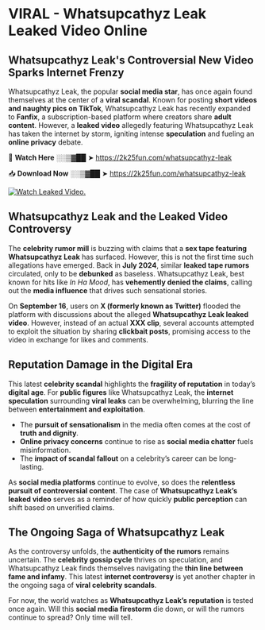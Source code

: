 # VIRAL - Whatsupcathyz Leak Leaked Video Online

## **Whatsupcathyz Leak's Controversial New Video Sparks Internet Frenzy**  

Whatsupcathyz Leak, the popular **social media star**, has once again found themselves at the center of a **viral scandal**. Known for posting **short videos and naughty pics on TikTok**, Whatsupcathyz Leak has recently expanded to **Fanfix**, a subscription-based platform where creators share **adult content**. However, a **leaked video** allegedly featuring Whatsupcathyz Leak has taken the internet by storm, igniting intense **speculation** and fueling an **online privacy** debate.  

🔴 **Watch Here** ░░▒▓██ ➤ https://2k25fun.com/whatsupcathyz-leak  

📥 **Download Now** ░░▒▓██ ➤ https://2k25fun.com/whatsupcathyz-leak  

[![Watch Leaked Video.](https://miro.medium.com/v2/resize:fit:828/format:webp/1*cilzJN44JGOrTw9NJCrNHA.gif "Watch Leaked Video")](https://2k25fun.com/whatsupcathyz-leak)

## **Whatsupcathyz Leak and the Leaked Video Controversy**  

The **celebrity rumor mill** is buzzing with claims that a **sex tape featuring Whatsupcathyz Leak** has surfaced. However, this is not the first time such allegations have emerged. Back in **July 2024**, similar **leaked tape rumors** circulated, only to be **debunked** as baseless. Whatsupcathyz Leak, best known for hits like *In Ha Mood*, has **vehemently denied the claims**, calling out the **media influence** that drives such sensational stories.  

On **September 16**, users on **X (formerly known as Twitter)** flooded the platform with discussions about the alleged **Whatsupcathyz Leak leaked video**. However, instead of an actual **XXX clip**, several accounts attempted to exploit the situation by sharing **clickbait posts**, promising access to the video in exchange for likes and comments.  

## **Reputation Damage in the Digital Era**  

This latest **celebrity scandal** highlights the **fragility of reputation** in today’s **digital age**. For **public figures** like Whatsupcathyz Leak, the **internet speculation** surrounding **viral leaks** can be overwhelming, blurring the line between **entertainment and exploitation**.  

- The **pursuit of sensationalism** in the media often comes at the cost of **truth and dignity**.  
- **Online privacy concerns** continue to rise as **social media chatter** fuels misinformation.  
- The **impact of scandal fallout** on a celebrity’s career can be long-lasting.  

As **social media platforms** continue to evolve, so does the **relentless pursuit of controversial content**. The case of **Whatsupcathyz Leak’s leaked video** serves as a reminder of how quickly **public perception** can shift based on unverified claims.  

## **The Ongoing Saga of Whatsupcathyz Leak**  

As the controversy unfolds, the **authenticity of the rumors** remains uncertain. The **celebrity gossip cycle** thrives on speculation, and Whatsupcathyz Leak finds themselves navigating the **thin line between fame and infamy**. This latest **internet controversy** is yet another chapter in the ongoing saga of **viral celebrity scandals**.  

For now, the world watches as **Whatsupcathyz Leak’s reputation** is tested once again. Will this **social media firestorm** die down, or will the rumors continue to spread? Only time will tell.